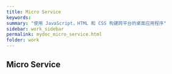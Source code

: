 ```yaml
---
title: Micro Service
keywords:
summary: "使用 JavaScript，HTML 和 CSS 构建跨平台的桌面应用程序"
sidebar: work_sidebar
permalink: mydoc_micro_service.html
folder: work
---
```


## Micro Service